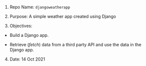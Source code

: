 1. Repo Name: `djangoweatherapp`

2. Purpose: A simple weather app created using Django

3. Objectives: 

- Build a Django app.

- Retrieve (*fetch*) data from a third party API and use the data in the Django app.

4. Date: 14 Oct 2021
